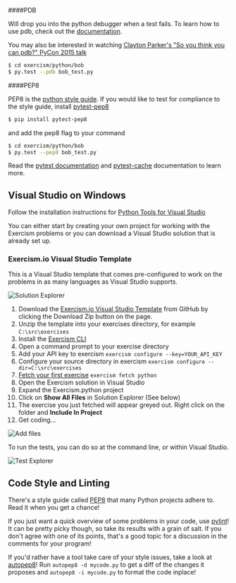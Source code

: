 ####PDB

Will drop you into the python debugger when a test fails.
To learn how to use pdb, check out the [documentation](https://docs.python.org/2/library/pdb.html#debugger-commands).

You may also be interested in watching [Clayton Parker's "So you think you can pdb?" PyCon 2015 talk](https://www.youtube.com/watch?v=P0pIW5tJrRM)

```bash
$ cd exercism/python/bob
$ py.test --pdb bob_test.py
```

####PEP8

PEP8 is the [python style guide](https://www.python.org/dev/peps/pep-0008/). If you would like to test for compliance to the style guide, install [pytest-pep8](https://pypi.python.org/pypi/pytest-pep8)

```bash
$ pip install pytest-pep8
```

and add the pep8 flag to your command

```bash
$ cd exercism/python/bob
$ py.test --pep8 bob_test.py
```

Read the [pytest documentation](http://pytest.org/latest/contents.html#toc) and [pytest-cache](http://pythonhosted.org/pytest-cache/) documentation to learn more.

## Visual Studio on Windows

Follow the installation instructions for [Python Tools for Visual Studio](https://pytools.codeplex.com/wikipage?title=PTVS%20Installation)

You can either start by creating your own project for working with the Exercism problems or you can download a Visual Studio solution that is already set up.

### Exercism.io Visual Studio Template

This is a Visual Studio template that comes pre-configured to work on the problems in as many languages as Visual Studio supports.

![Solution Explorer](http://x.exercism.io/v3/tracks/python/docs/img/SolutionExplorer.png)

1. Download the [Exercism.io Visual Studio Template](https://github.com/rprouse/Exercism.VisualStudio) from GitHub by clicking the Download Zip button on the page.
2. Unzip the template into your exercises directory, for example `C:\src\exercises`
2. Install the [Exercism CLI](http://help.exercism.io/installing-the-cli.html)
3. Open a command prompt to your exercise directory
4. Add your API key to exercism `exercism configure --key=YOUR_API_KEY`
5. Configure your source directory in exercism `exercism configure --dir=C:\src\exercises`
6. [Fetch your first exercise](http://help.exercism.io/fetching-exercises.html) `exercism fetch python`
7. Open the Exercism solution in Visual Studio
8. Expand the Exercism.python project
9. Click on **Show All Files** in Solution Explorer (See below)
10. The exercise you just fetched will appear greyed out. Right click on the folder and **Include In Project**
11. Get coding...

![Add files](http://x.exercism.io/v3/tracks/python/docs/img/AddFiles.png)

To run the tests, you can do so at the command line, or within Visual Studio.

![Test Explorer](http://x.exercism.io/v3/tracks/python/docs/img/TestExplorer.png)

## Code Style and Linting

There's a style guide called [PEP8](http://legacy.python.org/dev/peps/pep-0008/) that many Python projects adhere to.
Read it when you get a chance!

If you just want a quick overview of some problems in your code, use [pylint](http://www.pylint.org/)!
It can be pretty picky though, so take its results with a grain of salt.
If you don't agree with one of its points, that's a good topic for a discussion in the comments for your program!

If you'd rather have a tool take care of your style issues, take a look at [autopep8](https://github.com/hhatto/autopep8)!
Run `autopep8 -d mycode.py` to get a diff of the changes it proposes and `autopep8 -i mycode.py` to format the code inplace!
